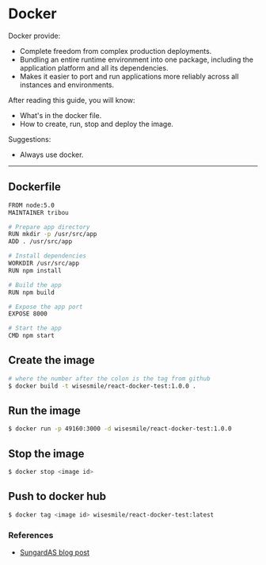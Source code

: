 Docker
======

Docker provide:

* Complete freedom from complex production deployments.
* Bundling an entire runtime environment into one package, including the application platform and all its dependencies.
* Makes it easier to port and run applications more reliably across all instances and environments.

After reading this guide, you will know:

* What's in the docker file.
* How to create, run, stop and deploy the image.

Suggestions:

* Always use docker.

--------------------------------------------------------------------------------

Dockerfile
----------

```bash
FROM node:5.0
MAINTAINER tribou

# Prepare app directory
RUN mkdir -p /usr/src/app
ADD . /usr/src/app

# Install dependencies
WORKDIR /usr/src/app
RUN npm install

# Build the app
RUN npm build

# Expose the app port
EXPOSE 8000

# Start the app
CMD npm start
```

Create the image
----------------

```bash
# where the number after the colon is the tag from github
$ docker build -t wisesmile/react-docker-test:1.0.0 .
```

Run the image
-------------

```bash
$ docker run -p 49160:3000 -d wisesmile/react-docker-test:1.0.0
```

Stop the image
--------------

```bash
$ docker stop <image id>
```

Push to docker hub
------------------

```bash
$ docker tag <image id> wisesmile/react-docker-test:latest
```

### References

* [SungardAS blog post](http://blog.sungardas.com/2016/07/containers-the-next-evolution-in-virtualization/)
